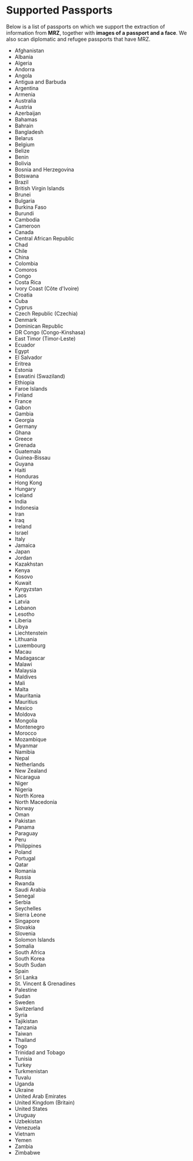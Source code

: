 # Supported Passports
Below is a list of passports on which we support the extraction of information from **MRZ**, together with **images of a passport and a face**. We also scan diplomatic and refugee passports that have MRZ.

- Afghanistan
- Albania
- Algeria
- Andorra
- Angola
- Antigua and Barbuda
- Argentina
- Armenia
- Australia
- Austria
- Azerbaijan
- Bahamas
- Bahrain
- Bangladesh
- Belarus
- Belgium
- Belize
- Benin
- Bolivia
- Bosnia and Herzegovina
- Botswana
- Brazil
- British Virgin Islands
- Brunei
- Bulgaria
- Burkina Faso
- Burundi
- Cambodia
- Cameroon
- Canada
- Central African Republic
- Chad
- Chile
- China
- Colombia
- Comoros
- Congo
- Costa Rica
- Ivory Coast (Côte d'Ivoire)
- Croatia
- Cuba
- Cyprus
- Czech Republic (Czechia)
- Denmark
- Dominican Republic
- DR Congo (Congo-Kinshasa)
- East Timor (Timor-Leste)
- Ecuador
- Egypt
- El Salvador
- Eritrea
- Estonia
- Eswatini (Swaziland)
- Ethiopia
- Faroe Islands
- Finland
- France
- Gabon
- Gambia
- Georgia
- Germany
- Ghana
- Greece
- Grenada
- Guatemala
- Guinea-Bissau
- Guyana
- Haiti
- Honduras
- Hong Kong
- Hungary
- Iceland
- India
- Indonesia
- Iran
- Iraq
- Ireland
- Israel
- Italy
- Jamaica
- Japan
- Jordan
- Kazakhstan
- Kenya
- Kosovo
- Kuwait
- Kyrgyzstan
- Laos
- Latvia
- Lebanon
- Lesotho
- Liberia
- Libya
- Liechtenstein
- Lithuania
- Luxembourg
- Macau
- Madagascar
- Malawi
- Malaysia
- Maldives
- Mali
- Malta
- Mauritania
- Mauritius
- Mexico
- Moldova
- Mongolia
- Montenegro
- Morocco
- Mozambique
- Myanmar
- Namibia
- Nepal
- Netherlands
- New Zealand
- Nicaragua
- Niger
- Nigeria
- North Korea
- North Macedonia
- Norway
- Oman
- Pakistan
- Panama
- Paraguay
- Peru
- Philippines
- Poland
- Portugal
- Qatar
- Romania
- Russia
- Rwanda
- Saudi Arabia
- Senegal
- Serbia
- Seychelles
- Sierra Leone
- Singapore
- Slovakia
- Slovenia
- Solomon Islands
- Somalia
- South Africa
- South Korea
- South Sudan
- Spain
- Sri Lanka
- St. Vincent & Grenadines
- Palestine
- Sudan
- Sweden
- Switzerland
- Syria
- Tajikistan
- Tanzania
- Taiwan
- Thailand
- Togo
- Trinidad and Tobago
- Tunisia
- Turkey
- Turkmenistan
- Tuvalu
- Uganda
- Ukraine
- United Arab Emirates
- United Kingdom (Britain)
- United States
- Uruguay
- Uzbekistan
- Venezuela
- Vietnam
- Yemen
- Zambia
- Zimbabwe